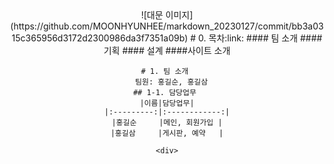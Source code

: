 <div align=center>
    ![대문 이미지](https://github.com/MOONHYUNHEE/markdown_20230127/commit/bb3a0315c365956d3172d2300986da3f7351a09b)
    # 0. 목차:link:
    #### 팀 소개 
    #### 기획
    #### 설계 
    ####사이트 소개 
    
    # 1. 팀 소개 
        팀원: 홍길순, 홍길삼  
    ## 1-1. 담당업무 
    |이름|담당업무|
    |:---------:|:------------:|
    |홍길순     |메인, 회원가입 |
    |홍길삼     |게시판, 예약   |
    
    <div>
